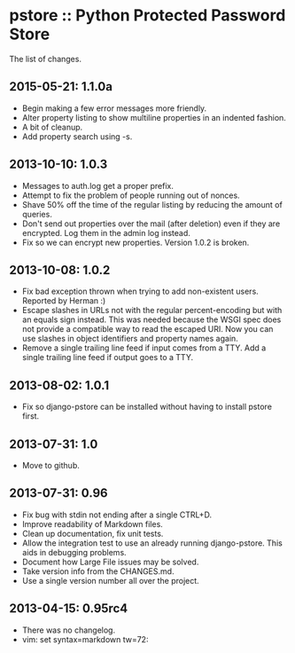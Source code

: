 pstore :: Python Protected Password Store
=========================================

The list of changes.


2015-05-21: 1.1.0a
------------------
 * Begin making a few error messages more friendly.
 * Alter property listing to show multiline properties in an indented
   fashion.
 * A bit of cleanup.
 * Add property search using -s.

2013-10-10: 1.0.3
-----------------
 * Messages to auth.log get a proper prefix.
 * Attempt to fix the problem of people running out of nonces.
 * Shave 50% off the time of the regular listing by reducing the amount
   of queries.
 * Don't send out properties over the mail (after deletion) even if they
   are encrypted. Log them in the admin log instead.
 * Fix so we can encrypt new properties. Version 1.0.2 is broken.

2013-10-08: 1.0.2
-----------------
 * Fix bad exception thrown when trying to add non-existent users.
   Reported by Herman :)
 * Escape slashes in URLs not with the regular percent-encoding but
   with an equals sign instead. This was needed because the WSGI spec
   does not provide a compatible way to read the escaped URI. Now you
   can use slashes in object identifiers and property names again.
 * Remove a single trailing line feed if input comes from a TTY. Add
   a single trailing line feed if output goes to a TTY.

2013-08-02: 1.0.1
-----------------
 * Fix so django-pstore can be installed without having to install
   pstore first.

2013-07-31: 1.0
---------------
 * Move to github.

2013-07-31: 0.96
----------------
 * Fix bug with stdin not ending after a single CTRL+D.
 * Improve readability of Markdown files.
 * Clean up documentation, fix unit tests.
 * Allow the integration test to use an already running django-pstore.
   This aids in debugging problems.
 * Document how Large File issues may be solved.
 * Take version info from the CHANGES.md.
 * Use a single version number all over the project.

2013-04-15: 0.95rc4
-------------------
 * There was no changelog.
 * vim: set syntax=markdown tw=72:
